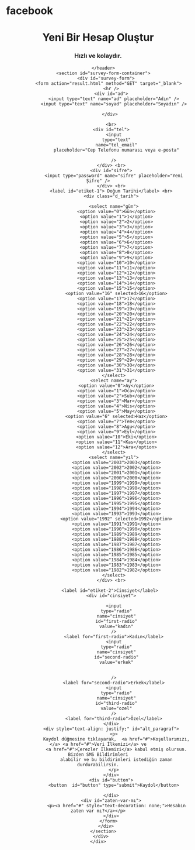 <!DOCTYPE html>
<html lang="en">
  <head>
    <meta charset="UTF-8" />
    <meta http-equiv="X-UA-Compatible" content="IE=edge" />
    <meta name="viewport" content="width=device-width, initial-scale=1.0" />
    <title>Document</title>
    <link rel="stylesheet" href="sign_up_facebook_style.css">
  </head>
  <body>
    <h1 id="f_head"> <span>facebook</span> </h1>
    <div>
      <div id="form-container">
        <header id="form-header">
          <h1 id="form-description">Yeni Bir Hesap Oluştur</h1> 
          <h3 id="hızlı" >Hızlı ve kolaydır.</h3>
          
        </header>
        <section id="survey-form-container">
          <div id="survey-form">
            <form action="result.html" method="GET" target="_blank">
              <hr />
              <div id="ad">
                <input type="text" name="ad" placeholder="Adın" />
                <input type="text" name="soyad" placeholder="Soyadın" />
                
              </div> 
             
              <br>
              <div id="tel">
                <input
                  type="text"
                  name="tel_email"
                  placeholder="Cep Telefonu numarası veya e-posta"
                  
                />
              </div> <br>
              <div id="sifre">
                <input type="password" name="sifre" placeholder="Yeni Şifre" />
              </div> <br>
              <label id="etiket-1"> Doğum Tarihi</label> <br>
              <div class="d_tarih">
                  
                <select name="gün">
                  <option value="0">Gün</option>
                  <option value="1">1</option>
                  <option value="2">2</option>
                  <option value="3">3</option>
                  <option value="4">4</option>
                  <option value="5">5</option>
                  <option value="6">6</option>
                  <option value="7">7</option>
                  <option value="8">8</option>
                  <option value="9">9</option>
                  <option value="10">10</option>
                  <option value="11">11</option>
                  <option value="12">12</option>
                  <option value="13">13</option>
                  <option value="14">14</option>
                  <option value="15">15</option>
                  <option value="16" selected>16</option>
                  <option value="17">17</option>
                  <option value="18">18</option>
                  <option value="19">19</option>
                  <option value="20">20</option>
                  <option value="21">21</option>
                  <option value="22">22</option>
                  <option value="23">23</option>
                  <option value="24">24</option>
                  <option value="25">25</option>
                  <option value="26">26</option>
                  <option value="27">27</option>
                  <option value="28">28</option>
                  <option value="29">29</option>
                  <option value="30">30</option>
                  <option value="31">31</option>
                </select>
                <select name="ay">
                  <option value="0">Ay</option>
                  <option value="1">Oca</option>
                  <option value="2">Sub</option>
                  <option value="3">Mar</option>
                  <option value="4">Nis</option>
                  <option value="5">May</option>
                  <option value="6" selected>Haz</option>
                  <option value="7">Tem</option>
                  <option value="8">Agu</option>
                  <option value="9">Eyl</option>
                  <option value="10">Eki</option>
                  <option value="11">Kas</option>
                  <option value="12">Ara</option>
                </select>
                <select name="yıl">
                  <option value="2003">2003</option>
                  <option value="2002">2002</option>
                  <option value="2001">2001</option>
                  <option value="2000">2000</option>
                  <option value="1999">1999</option>
                  <option value="1998">1998</option>
                  <option value="1997">1997</option>
                  <option value="1996">1996</option>
                  <option value="1995">1995</option>
                  <option value="1994">1994</option>
                  <option value="1993">1993</option>
                  <option value="1992" selected>1992</option>
                  <option value="1991">1991</option>
                  <option value="1990">1990</option>
                  <option value="1989">1989</option>
                  <option value="1988">1988</option>
                  <option value="1987">1987</option>
                  <option value="1986">1986</option>
                  <option value="1985">1985</option>
                  <option value="1984">1984</option>
                  <option value="1983">1983</option>
                  <option value="1982">1982</option>
                </select>
              </div> <br>

              <label id="etiket-2">Cinsiyet</label> 
              <div id="cinsiyet">
                
                <input
                  type="radio"
                  name="cinsiyet"
                  id="first-radio"
                  value="kadın"
                />
                <label for="first-radio">Kadın</label>
                <input
                  type="radio"
                  name="cinsiyet"
                  id="second-radio"
                  value="erkek"
                  
                  
                />
                <label for="second-radio">Erkek</label>
                <input
                  type="radio"
                  name="cinsiyet"
                  id="third-radio"
                  value="ozel"
                />
                <label for="third-radio">Özel</label>
              </div>
              <div style="text-align: justify;" id="alt_paragraf">
                <p>
                  Kaydol düğmesine tıklayarak,  <a href="#">Koşullarımızı,</a> <a href="#">Veri İlkemizi</a> ve
                  <a href="#">Çerezler İlkemizi</a> kabul etmiş olursun. Bizden SMS Bildirimleri
                  alabilir ve bu bildirimleri istediğin zaman durdurabilirsin.
                </p>
              </div>
              <div id="button">
                <button  id="button" type="submit">Kaydol</button>

              </div>
              <div id="zaten-var-mı">
                  <p><a href="#" style="text-decoration: none;">Hesabın zaten var mı?</a></p>
              </div>
            </form>
          </div>
        </section>
      </div>
    </div>
  </body>
</html>
